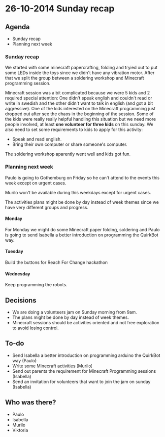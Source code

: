 # 26-10-2014 Sunday recap

## Agenda

* Sunday recap
* Planning next week

### Sunday recap

We started with some minecraft papercrafting, folding and tryied out to put some LEDs inside the toys since we didn't have any vibration motor.
After that we split the group between a soldering workshop and Minecraft programming session.

Minecraft session was a bit complicated because we were 5 kids and 2 required special attention: One didn't speak english and couldn't read or write in swedish and the other didn't want to talk in english (and got a bit aggressive). 
One of the kids interested on the Minecraft programming just dropped out after see the chaos in the beginning of the session.
Some of the kids were really really helpful handling this situation but we need more people involved, at least **one volunteer for three kids** on this sunday. We also need to set some requirements to kids to apply for this activity:

- Speak and read english.
- Bring their own computer or share someone's computer.

The soldering workshop aparently went well and kids got fun.

### Planning next week

Paulo is going to Gothemburg on Friday so he can't attend to the events this week except on urgent cases.

Murilo won't be available during this weekdays except for urgent cases.

The activities plans might be done by day instead of week themes since we have very different groups and progress.

#### Monday
For Monday we might do some Minecraft paper folding, soldering and Paulo is going to send Isabella a better introduction on programming the QuirkBot way.

#### Tuesday
Build the buttons for Reach For Change hackathon

#### Wednesday
Keep programming the robots.

## Decisions

* We are doing a volunteers jam on Sunday morning from 9am.
* The plans might be done by day instead of week themes.
* Minecraft sessions should be activities oriented and not free exploration to avoid losing control.

## To-do

- Send Isabella a better introduction on programming arduino the QuirkBot way (Paulo)
- Write some Minecraft activities (Murilo)
- Send out parents the requirement for Minecraft Programming sessions (Isabella)
- Send an invitation for volunteers that want to join the jam on sunday (Isabella)

## Who was there?

- Paulo
- Isabella
- Murilo
- Viktoria

